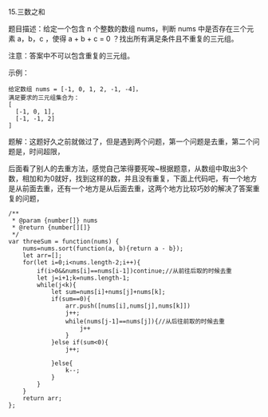 15.三数之和

题目描述：给定一个包含 n 个整数的数组 nums，判断 nums 中是否存在三个元素 a，b，c ，使得 a + b + c = 0 ？找出所有满足条件且不重复的三元组。

注意：答案中不可以包含重复的三元组。

示例：

```
给定数组 nums = [-1, 0, 1, 2, -1, -4]，
满足要求的三元组集合为：
[
  [-1, 0, 1],
  [-1, -1, 2]
]
```

题解：这题好久之前就做过了，但是遇到两个问题，第一个问题是去重，第二个问题是，时间超限，

后面看了别人的去重方法，感觉自己笨得要死唉~根据题意，从数组中取出3个数，相加和为0就好，找到这样的数，并且没有重复，下面上代码吧，有一个地方是从前面去重，还有一个地方是从后面去重，这两个地方比较巧妙的解决了答案重复的问题，

```
/**
 * @param {number[]} nums
 * @return {number[][]}
 */
var threeSum = function(nums) {
    nums=nums.sort(function(a, b){return a - b}); 
    let arr=[];
    for(let i=0;i<nums.length-2;i++){
        if(i>0&&nums[i]==nums[i-1])continue;//从前往后取的时候去重
        let j=i+1;k=nums.length-1;
        while(j<k){
            let sum=nums[i]+nums[j]+nums[k];
            if(sum==0){
                arr.push([nums[i],nums[j],nums[k]])
                j++;
                while(nums[j-1]==nums[j]){//从后往前取的时候去重
                    j++
                }
            }else if(sum<0){
                j++;
                
            }else{
                k--;
            }
        }
    }
    return arr;
};
```

